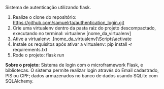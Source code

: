 Sistema de autenticação utilizando flask.

1. Realize o clone do repositório: https://github.com/samuelrta/authentication_login.git
2. Crie uma virtualenv dentro da pasta raiz do projeto descompactado, executando no terminal: virtualenv [nome_da_virtualenv]
3. Ative a virtualenv: .\[nome_da_virtualenv]\Scripts\activate
4. Instale os requisitos após ativar a virtualenv: pip install -r requirements.txt
5. Rode o projeto: flask run 

**Sobre o projeto:** Sistema de login com o microframework Flask, e bibliotecas. O sistema permite realizar login através do Email cadastrado, PIS ou CPF; dados armazenados no banco de dados usando SQLite com SQLAlchemy.
